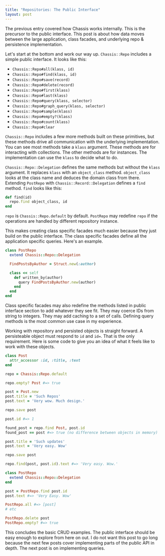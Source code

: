 ```yaml
---
title: "Repositories: The Public Interface"
layout: post
---
```


The previous entry covered how Chassis works internally. This is the
precursor to the public interface. This post is about how data moves
between the large application, class facades, and underlying repo &
persistence implementation.

Let's start at the bottom and work our way up. `Chassis::Repo`
includes a simple public interface. It looks like this:

* `Chassis::Repo#all(klass, id)`
* `Chassis::Repo#find(klass, id)`
* `Chassis::Repo#save(record)`
* `Chassis::Repo#delete(record)`
* `Chassis::Repo#first(klass)`
* `Chassis::Repo#last(klass)`
* `Chassis::Repo#query(klass, selector)`
* `Chassis::Repo#graph_query(klass, selector)`
* `Chassis::Repo#sample(klass)`
* `Chassis::Repo#empty?(klass)`
* `Chassis::Repo#count(klass)`
* `Chassis::Repo#clear`

`Chassis::Repo` includes a few more methods built on these primitives,
but these methods drive all communication with the underlying
implementation. You can see most methods take a `klass` argument.
These methods are for interacting with collections. The other methods
are for instances. The implementation can use the `klass` to decide
what to do.

`Chassis::Repo::Delegation` defines the same methods but without the
`klass` argument. It replaces `klass` with an `object_class` method.
`object_class` looks at the class name and deduces the domain class
from there. Extending `PostRepo` with `Chassis::Record::Delegation`
defines a `find` method. `find` looks like this:

```ruby
def find(id)
  repo.find object_class, id
end
```

`repo` is `Chassis::Repo.default` by default. `PostRepo` may redefine
`repo` if the operations are handled by different repository instance.

This makes creating class specific facades much easier because they
just build on the public interface. The class specific facades define
all the application specific queries. Here's an example.

```ruby
class PostRepo
  extend Chassis::Repo::Delegation

  FindPostsByAuthor = Struct.new(:author)

  class << self
    def written_by(author)
      query FindPostsByAuthor.new(author)
    end
  end
end
```

Class specific facades may also redefine the methods listed in public
interface section to add whatever they see fit. They may coerce IDs
from string to integers. They may add caching to a set of calls.
Defining query methods is the most common use case in my experience.

Working with repository and persisted objects is straight forward. A
persisteable object must respond to `id` and `id=`. That is the only
requirement. Here is some code to give you an idea of what it feels
like to work with these objects.

```ruby
class Post
  attr_accessor :id, :title, :text
end

repo = Chassis::Repo.default

repo.empty? Post #=> true

post = Post.new
post.title = 'Such Repos'
post.text = 'Very wow. Much design.'

repo.save post

post.id #=> 1

found_post = repo.find Post, post.id
found_post == post #=> true (no difference between objects in memory)

post.title = 'Such updates'
post.text = 'Very easy. Wow'

repo.save post

repo.find(post, post.id).text #=> 'Very easy. Wow.'

class PostRepo
  extend Chassis::Repo::Delegation
end

post = PostRepo.find post.id
post.text #=> 'Very Easy. Wow'

PostRepo.all #=> [post]
# etc

PostRepo.delete post
PostRepo.empty? #=> true
```

This concludes the basic CRUD examples. The public interface should be
easy enough to explore from here on out. I do not want this post to go
long because the next few posts cover implementing parts of the public
API in depth. The next post is on implementing queries.
